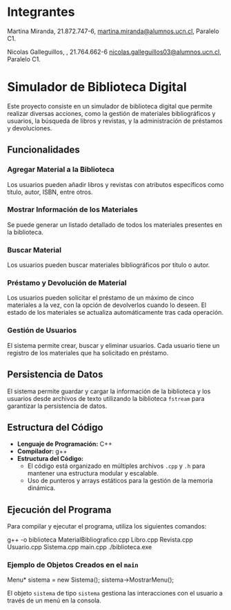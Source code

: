 # Integrantes
Martina Miranda, 21.872.747-6, martina.miranda@alumnos.ucn.cl, Paralelo C1.

Nicolas Galleguillos, , 21.764.662-6 nicolas.galleguillos03@alumnos.ucn.cl, Paralelo C1.

# Simulador de Biblioteca Digital

Este proyecto consiste en un simulador de biblioteca digital que permite realizar diversas acciones, como la gestión de materiales bibliográficos y usuarios, la búsqueda de libros y revistas, y la administración de préstamos y devoluciones.

## Funcionalidades

### Agregar Material a la Biblioteca
Los usuarios pueden añadir libros y revistas con atributos específicos como título, autor, ISBN, entre otros.

### Mostrar Información de los Materiales
Se puede generar un listado detallado de todos los materiales presentes en la biblioteca.

### Buscar Material
Los usuarios pueden buscar materiales bibliográficos por título o autor.

### Préstamo y Devolución de Material
Los usuarios pueden solicitar el préstamo de un máximo de cinco materiales a la vez, con la opción de devolverlos cuando lo deseen. El estado de los materiales se actualiza automáticamente tras cada operación.

### Gestión de Usuarios
El sistema permite crear, buscar y eliminar usuarios. Cada usuario tiene un registro de los materiales que ha solicitado en préstamo.

## Persistencia de Datos

El sistema permite guardar y cargar la información de la biblioteca y los usuarios desde archivos de texto utilizando la biblioteca `fstream` para garantizar la persistencia de datos.

## Estructura del Código

- **Lenguaje de Programación:** C++
- **Compilador:** g++
- **Estructura del Código:**
    - El código está organizado en múltiples archivos `.cpp` y `.h` para mantener una estructura modular y escalable.
    - Uso de punteros y arrays estáticos para la gestión de la memoria dinámica.

## Ejecución del Programa

Para compilar y ejecutar el programa, utiliza los siguientes comandos:

g++ -o biblioteca MaterialBibliografico.cpp Libro.cpp Revista.cpp Usuario.cpp Sistema.cpp main.cpp ./biblioteca.exe

### Ejemplo de Objetos Creados en el `main`

Menu* sistema = new Sistema(); sistema->MostrarMenu();


El objeto `sistema` de tipo `sistema` gestiona las interacciones con el usuario a través de un menú en la consola.
